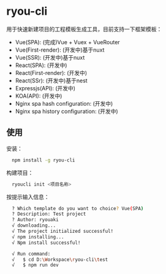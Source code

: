 # ryou-cli
用于快速新建项目的工程模板生成工具，目前支持一下框架模板：
- Vue(SPA): (完成)Vue + Vuex + VueRouter
- Vue(First-render): (开发中)基于nuxt
- Vue(SSR): (开发中)基于nuxt
- React(SPA): (开发中)
- React(First-render): (开发中)
- React(SSr): (开发中)基于nest
- Expressjs(API): (开发中)
- KOA(API): (开发中)
- Nginx spa hash configuration: (开发中)
- Nginx spa history configuration: (开发中)

## 使用

安装：
```sh
  npm install -g ryou-cli
```

构建项目：
```sh
  ryoucli init <项目名称>
```

按提示输入信息：
```sh
  ? Which template do you want to choice? Vue(SPA)
  ? Description: Test project
  ? Author: ryouaki
  √ downloading...
  √ The project initialized successful!
  √ npm installing...
  √ Npm install successful!

  √ Run command:
  √   $ cd D:\Workspace\ryou-cli\test
  √   $ npm run dev
```
